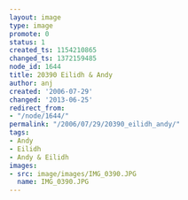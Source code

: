 ```yaml
---
layout: image
type: image
promote: 0
status: 1
created_ts: 1154210865
changed_ts: 1372159485
node_id: 1644
title: 20390 Eilidh & Andy
author: anj
created: '2006-07-29'
changed: '2013-06-25'
redirect_from:
- "/node/1644/"
permalink: "/2006/07/29/20390_eilidh_andy/"
tags:
- Andy
- Eilidh
- Andy & Eilidh
images:
- src: image/images/IMG_0390.JPG
  name: IMG_0390.JPG
---
```


